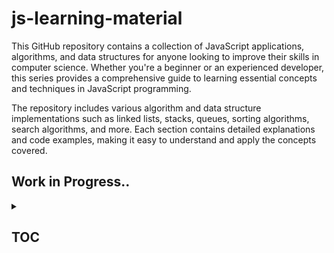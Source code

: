 # js-learning-material

This GitHub repository contains a collection of JavaScript applications, algorithms, and data structures for anyone looking to improve their skills in computer science. Whether you're a beginner or an experienced developer, this series provides a comprehensive guide to learning essential concepts and techniques in JavaScript programming.

The repository includes various algorithm and data structure implementations such as linked lists, stacks, queues, sorting algorithms, search algorithms, and more. Each section contains detailed explanations and code examples, making it easy to understand and apply the concepts covered.

## Work in Progress..

<details>

<summary>

## TOC &ensp;&ensp;

</summary>

<br>

<details>

<summary>

## JAVASCRIPT-LEARNING &ensp;&ensp;

</summary>

<br>

- [x] [`[001-js-introduction]`](https://github.com/puftare/js-learning-material/tree/master/javascript-learning/001-js-introduction)

- [x] [`[002-data-types]`](https://github.com/puftare/js-learning-material/tree/master/javascript-learning/002-data-types)

  - [`E`] [examples](https://github.com/puftare/js-learning-material/tree/master/javascript-learning/002-data-types/examples)
  - [`S`] [solutions](https://github.com/puftare/js-learning-material/tree/master/javascript-learning/002-data-types/exercise-solutions)
  - [`EXER`] [exercise](https://github.com/puftare/js-learning-material/tree/master/javascript-learning/002-data-types/exercises)

- [x] [`[003-mathematical-operators]`](https://github.com/puftare/js-learning-material/tree/master/javascript-learning/003-mathematical-operators)

  - [`E`] [examples](https://github.com/puftare/js-learning-material/tree/master/javascript-learning/003-mathematical-operators/examples)
  - [`S`] [solutions](https://github.com/puftare/js-learning-material/tree/master/javascript-learning/003-mathematical-operators/exercise-solutions)
  - [`EXER`] [exercise](https://github.com/puftare/js-learning-material/tree/master/javascript-learning/003-mathematical-operators/exercises)

- [x] [`[004-boolean-operators]`](https://github.com/puftare/js-learning-material/tree/master/javascript-learning/004-boolean-operators)

  - [`E`] [examples](https://github.com/puftare/js-learning-material/tree/master/javascript-learning/004-boolean-operators/examples)
  - [`S`] [solutions](https://github.com/puftare/js-learning-material/tree/master/javascript-learning/004-boolean-operators/exercise-solutions)
  - [`EXER`] [exercise](https://github.com/puftare/js-learning-material/tree/master/javascript-learning/004-boolean-operators/exercises)

- [x] [`[005-conditional-statements]`](https://github.com/puftare/js-learning-material/tree/master/javascript-learning/005-conditional-statements)

  - [`E`] [examples](https://github.com/puftare/js-learning-material/tree/master/javascript-learning/005-conditional-statements/examples)
  - [`S`] [solutions](https://github.com/puftare/js-learning-material/tree/master/javascript-learning/005-conditional-statements/exercise-solutions)
  - [`EXER`] [exercise](https://github.com/puftare/js-learning-material/tree/master/javascript-learning/005-conditional-statements/exercises)

- [x] [`[006-for-loops]`](https://github.com/puftare/js-learning-material/tree/master/javascript-learning/006-for-loops)

  - [`E`] [examples](https://github.com/puftare/js-learning-material/tree/master/javascript-learning/006-for-loops/examples)
  - [`S`] [solutions](https://github.com/puftare/js-learning-material/tree/master/javascript-learning/006-for-loops/exercise-solutions)
  - [`EXER`] [exercise](https://github.com/puftare/js-learning-material/tree/master/javascript-learning/006-for-loops/exercises)

- [x] [`[007-while-loops]`](https://github.com/puftare/js-learning-material/tree/master/javascript-learning/007-while-loops)

  - [`E`] [examples](https://github.com/puftare/js-learning-material/tree/master/javascript-learning/007-while-loops/examples)
  - [`S`] [solutions](https://github.com/puftare/js-learning-material/tree/master/javascript-learning/007-while-loops/exercise-solutions)
  - [`EXER`] [exercise](https://github.com/puftare/js-learning-material/tree/master/javascript-learning/007-while-loops/exercises)

- [x] [`[008-functions]`](https://github.com/puftare/js-learning-material/tree/master/javascript-learning/008-functions)

  - [`E`] [examples](https://github.com/puftare/js-learning-material/tree/master/javascript-learning/008-functions/examples)
  - [`S`] [solutions](https://github.com/puftare/js-learning-material/tree/master/javascript-learning/008-functions/exercise-solutions)
  - [`EXER`] [exercise](https://github.com/puftare/js-learning-material/tree/master/javascript-learning/008-functions/exercises)

- [x] [`[009-arrays]`](https://github.com/puftare/js-learning-material/tree/master/javascript-learning/009-arrays)

  - [`E`] [examples](https://github.com/puftare/js-learning-material/tree/master/javascript-learning/009-arrays/examples)
  - [`S`] [solutions](https://github.com/puftare/js-learning-material/tree/master/javascript-learning/009-arrays/exercise-solutions)
  - [`EXER`] [exercise](https://github.com/puftare/js-learning-material/tree/master/javascript-learning/009-arrays/exercises)

- [x] [`[010-array-map]`](https://github.com/puftare/js-learning-material/tree/master/javascript-learning/010-array-map)

  - [`E`] [examples](https://github.com/puftare/js-learning-material/tree/master/javascript-learning/010-array-map/examples)
  - [`S`] [solutions](https://github.com/puftare/js-learning-material/tree/master/javascript-learning/010-array-map/exercise-solutions)
  - [`EXER`] [exercise](https://github.com/puftare/js-learning-material/tree/master/javascript-learning/010-array-map/exercises)

- [x] [`[011-array-filter]`](https://github.com/puftare/js-learning-material/tree/master/javascript-learning/011-array-filter)

  - [`E`] [examples](https://github.com/puftare/js-learning-material/tree/master/javascript-learning/011-array-filter/examples)
  - [`S`] [solutions](https://github.com/puftare/js-learning-material/tree/master/javascript-learning/011-array-filter/exercise-solutions)
  - [`EXER`] [exercise](https://github.com/puftare/js-learning-material/tree/master/javascript-learning/011-array-filter/exercises)

- [x] [`[012-array-reduce]`](https://github.com/puftare/js-learning-material/tree/master/javascript-learning/012-array-reduce)

  - [`E`] [examples](https://github.com/puftare/js-learning-material/tree/master/javascript-learning/012-array-reduce/examples)
  - [`S`] [solutions](https://github.com/puftare/js-learning-material/tree/master/javascript-learning/012-array-reduce/exercise-solutions)
  - [`EXER`] [exercise](https://github.com/puftare/js-learning-material/tree/master/javascript-learning/012-array-reduce/exercises)

- [x] [`[013-objects]`](https://github.com/puftare/js-learning-material/tree/master/javascript-learning/013-objects)

  - [`E`] [examples](https://github.com/puftare/js-learning-material/tree/master/javascript-learning/013-objects/examples)
  - [`S`] [solutions](https://github.com/puftare/js-learning-material/tree/master/javascript-learning/013-objects/exercise-solutions)
  - [`EXER`] [exercise](https://github.com/puftare/js-learning-material/tree/master/javascript-learning/013-objects/exercises)

- [x] [`[014-maps]`](https://github.com/puftare/js-learning-material/tree/master/javascript-learning/014-maps)

  - [`E`] [examples](https://github.com/puftare/js-learning-material/tree/master/javascript-learning/014-maps/examples)
  - [`S`] [solutions](https://github.com/puftare/js-learning-material/tree/master/javascript-learning/014-maps/exercise-solutions)
  - [`EXER`] [exercise](https://github.com/puftare/js-learning-material/tree/master/javascript-learning/014-maps/exercises)

- [x] [`[015-sets]`](https://github.com/puftare/js-learning-material/tree/master/javascript-learning/015-sets)

  - [`E`] [examples](https://github.com/puftare/js-learning-material/tree/master/javascript-learning/015-sets/examples)
  - [`S`] [solutions](https://github.com/puftare/js-learning-material/tree/master/javascript-learning/015-sets/exercise-solutions)
  - [`EXER`] [exercise](https://github.com/puftare/js-learning-material/tree/master/javascript-learning/015-sets/exercises)

- [x] [`[016-for-of-loops]`](https://github.com/puftare/js-learning-material/tree/master/javascript-learning/016-for-of-loops)

  - [`E`] [examples](https://github.com/puftare/js-learning-material/tree/master/javascript-learning/016-for-of-loops/examples)
  - [`S`] [solutions](https://github.com/puftare/js-learning-material/tree/master/javascript-learning/016-for-of-loops/exercise-solutions)
  - [`EXER`] [exercise](https://github.com/puftare/js-learning-material/tree/master/javascript-learning/016-for-of-loops/exercises)

- [x] [`[017-project-blackjack-game]`](https://github.com/puftare/js-learning-material/tree/master/javascript-learning/017-project-blackjack-game)

- [x] [`[018-promises]`](https://github.com/puftare/js-learning-material/tree/master/javascript-learning/018-promises)

  - [`E`] [examples](https://github.com/puftare/js-learning-material/tree/master/javascript-learning/018-promises/examples)
  - [`S`] [solutions](https://github.com/puftare/js-learning-material/tree/master/javascript-learning/018-promises/exercise-solutions)
  - [`EXER`] [exercise](https://github.com/puftare/js-learning-material/tree/master/javascript-learning/018-promises/exercises)

- [x] [`[019-error-handling]`](https://github.com/puftare/js-learning-material/tree/master/javascript-learning/019-error-handling)

  - [`E`] [examples](https://github.com/puftare/js-learning-material/tree/master/javascript-learning/019-error-handling/examples)
  - [`S`] [solutions](https://github.com/puftare/js-learning-material/tree/master/javascript-learning/019-error-handling/exercise-solutions)
  - [`EXER`] [exercise](https://github.com/puftare/js-learning-material/tree/master/javascript-learning/019-error-handling/exercises)

- [x] [`[020-async-await]`](https://github.com/puftare/js-learning-material/tree/master/javascript-learning/020-async-await)

  - [`E`] [examples](https://github.com/puftare/js-learning-material/tree/master/javascript-learning/020-async-await/examples)
  - [`S`] [solutions](https://github.com/puftare/js-learning-material/tree/master/javascript-learning/020-async-await/exercise-solutions)
  - [`EXER`] [exercise](https://github.com/puftare/js-learning-material/tree/master/javascript-learning/020-async-await/exercises)

- [x] [`[021-array-object-spread-syntax]`](https://github.com/puftare/js-learning-material/tree/master/javascript-learning/021-array-object-spread-syntax)

  - [`E`] [examples](https://github.com/puftare/js-learning-material/tree/master/javascript-learning/021-array-object-spread-syntax/examples)
  - [`S`] [solutions](https://github.com/puftare/js-learning-material/tree/master/javascript-learning/021-array-object-spread-syntax/exercise-solutions)
  - [`EXER`] [exercise](https://github.com/puftare/js-learning-material/tree/master/javascript-learning/021-array-object-spread-syntax/exercises)

- [x] [`[022-destructuring-syntax]`](https://github.com/puftare/js-learning-material/tree/master/javascript-learning/022-destructuring-syntax)

  - [`E`] [examples](https://github.com/puftare/js-learning-material/tree/master/javascript-learning/022-destructuring-syntax/examples)
  - [`S`] [solutions](https://github.com/puftare/js-learning-material/tree/master/javascript-learning/022-destructuring-syntax/exercise-solutions)
  - [`EXER`] [exercise](https://github.com/puftare/js-learning-material/tree/master/javascript-learning/022-destructuring-syntax/exercises)

- [x] [`[023-ternary-operator]`](https://github.com/puftare/js-learning-material/tree/master/javascript-learning/023-ternary-operator)

  - [`E`] [examples](https://github.com/puftare/js-learning-material/tree/master/javascript-learning/023-ternary-operator/examples)
  - [`S`] [solutions](https://github.com/puftare/js-learning-material/tree/master/javascript-learning/023-ternary-operator/exercise-solutions)
  - [`EXER`] [exercise](https://github.com/puftare/js-learning-material/tree/master/javascript-learning/023-ternary-operator/exercises)

- [x] [`[024-switch-statement]`](https://github.com/puftare/js-learning-material/tree/master/javascript-learning/024-switch-statement)

  - [`E`] [examples](https://github.com/puftare/js-learning-material/tree/master/javascript-learning/024-switch-statement/examples)
  - [`S`] [solutions](https://github.com/puftare/js-learning-material/tree/master/javascript-learning/024-switch-statement/exercise-solutions)
  - [`EXER`] [exercise](https://github.com/puftare/js-learning-material/tree/master/javascript-learning/024-switch-statement/exercises)

- [x] [`[025-generators]`](https://github.com/puftare/js-learning-material/tree/master/javascript-learning/025-generators)

  - [`E`] [examples](https://github.com/puftare/js-learning-material/tree/master/javascript-learning/025-generators/examples)
  - [`S`] [solutions](https://github.com/puftare/js-learning-material/tree/master/javascript-learning/025-generators/exercise-solutions)
  - [`EXER`] [exercise](https://github.com/puftare/js-learning-material/tree/master/javascript-learning/025-generators/exercises)

- [x] [`[026-async-generators]`](https://github.com/puftare/js-learning-material/tree/master/javascript-learning/026-async-generators)

  - [`E`] [examples](https://github.com/puftare/js-learning-material/tree/master/javascript-learning/026-async-generator/examples)
  - [`S`] [solutions](https://github.com/puftare/js-learning-material/tree/master/javascript-learning/026-async-generator/exercise-solutions)
  - [`EXER`] [exercise](https://github.com/puftare/js-learning-material/tree/master/javascript-learning/026-async-generator/exercises)

- [x] [`[027-symbols]`](https://github.com/puftare/js-learning-material/tree/master/javascript-learning/027-symbols)

  - [`E`] [examples](https://github.com/puftare/js-learning-material/tree/master/javascript-learning/027-symbols/examples)
  - [`S`] [solutions](https://github.com/puftare/js-learning-material/tree/master/javascript-learning/027-symbols/exercise-solutions)
  - [`EXER`] [exercise](https://github.com/puftare/js-learning-material/tree/master/javascript-learning/027-symbols/exercises)

- [x] [`[028-regular-expressions]`](https://github.com/puftare/js-learning-material/tree/master/javascript-learning/028-regular-expressions)

  - [`E`] [examples](https://github.com/puftare/js-learning-material/tree/master/javascript-learning/028-regular-expressions/examples)
  - [`S`] [solutions](https://github.com/puftare/js-learning-material/tree/master/javascript-learning/028-regular-expressions/exercise-solutions)
  - [`EXER`] [exercise](https://github.com/puftare/js-learning-material/tree/master/javascript-learning/028-regular-expressions/exercises)

- [x] [`[029-modules]`](https://github.com/puftare/js-learning-material/tree/master/javascript-learning/029-modules)

  - [`E`] [examples](https://github.com/puftare/js-learning-material/tree/master/javascript-learning/029-modules/examples)
  - [`S`] [solutions](https://github.com/puftare/js-learning-material/tree/master/javascript-learning/029-modules/exercise-solutions)
  - [`EXER`] [exercise](https://github.com/puftare/js-learning-material/tree/master/javascript-learning/029-modules/exercises)

- [x] [`[030-npm]`](https://github.com/puftare/js-learning-material/tree/master/javascript-learning/030-npm)

  - [`E`] [examples](https://github.com/puftare/js-learning-material/tree/master/javascript-learning/030-npm/examples)
  - [`S`] [solutions](https://github.com/puftare/js-learning-material/tree/master/javascript-learning/030-npm/exercise-solutions)
  - [`EXER`] [exercise](https://github.com/puftare/js-learning-material/tree/master/javascript-learning/030-npm/exercises)

- [x] [`[031-fetch-api]`](https://github.com/puftare/js-learning-material/tree/master/javascript-learning/031-fetch-api)

  - [`E`] [examples](https://github.com/puftare/js-learning-material/tree/master/javascript-learning/031-fetch-api/examples)
  - [`S`] [solutions](https://github.com/puftare/js-learning-material/tree/master/javascript-learning/031-fetch-api/exercise-solutions)
  - [`EXER`] [exercise](https://github.com/puftare/js-learning-material/tree/master/javascript-learning/031-fetch-api/exercises)

- [x] [`[032-project-pokemon-downloader-CLI]`](https://github.com/puftare/js-learning-material/tree/master/javascript-learning/032-project-pokemon-downloader-CLI)

- [x] [`[033-recursion]`](https://github.com/puftare/js-learning-material/tree/master/javascript-learning/033-recursion)

  - [`E`] [examples](https://github.com/puftare/js-learning-material/tree/master/javascript-learning/033-recursion/examples)
  - [`S`] [solutions](https://github.com/puftare/js-learning-material/tree/master/javascript-learning/033-recursion/exercise-solutions)
  - [`EXER`] [exercise](https://github.com/puftare/js-learning-material/tree/master/javascript-learning/033-recursion/exercises)

- [x] [`[034-closure]`](https://github.com/puftare/js-learning-material/tree/master/javascript-learning/034-closure)

  - [`E`] [examples](https://github.com/puftare/js-learning-material/tree/master/javascript-learning/034-closure/examples)
  - [`S`] [solutions](https://github.com/puftare/js-learning-material/tree/master/javascript-learning/034-closure/exercise-solutions)
  - [`EXER`] [exercise](https://github.com/puftare/js-learning-material/tree/master/javascript-learning/034-closure/exercises)

- [x] [`[035-prototypes]`](https://github.com/puftare/js-learning-material/tree/master/javascript-learning/035-prototypes)

  - [`E`] [examples](https://github.com/puftare/js-learning-material/tree/master/javascript-learning/035-prototypes/examples)
  - [`S`] [solutions](https://github.com/puftare/js-learning-material/tree/master/javascript-learning/035-prototypes/exercise-solutions)
  - [`EXER`] [exercise](https://github.com/puftare/js-learning-material/tree/master/javascript-learning/035-prototypes/exercises)

- [x] [`[036-this-keyword]`](https://github.com/puftare/js-learning-material/tree/master/javascript-learning/036-this-keyword)

  - [`E`] [examples](https://github.com/puftare/js-learning-material/tree/master/javascript-learning/036-this-keyword/examples)
  - [`S`] [solutions](https://github.com/puftare/js-learning-material/tree/master/javascript-learning/036-this-keyword/exercise-solutions)
  - [`EXER`] [exercise](https://github.com/puftare/js-learning-material/tree/master/javascript-learning/036-this-keyword/exercises)

- [x] [`[037-classes-oop-intro]`](https://github.com/puftare/js-learning-material/tree/master/javascript-learning/037-classes-oop-intro)

  - [`E`] [examples](https://github.com/puftare/js-learning-material/tree/master/javascript-learning/037-classes-oop-intro/examples)
  - [`S`] [solutions](https://github.com/puftare/js-learning-material/tree/master/javascript-learning/037-classes-oop-intro/exercise-solutions)
  - [`EXER`] [exercise](https://github.com/puftare/js-learning-material/tree/master/javascript-learning/037-classes-oop-intro/exercises)

- [x] [`[038-classes-oop-inheritance-polymorphism]`](https://github.com/puftare/js-learning-material/tree/master/javascript-learning038-classes-oop-inheritance-polymorphism)

  - [`E`] [examples](https://github.com/puftare/js-learning-material/tree/master/javascript-learning/038-classes-oop-inheritance-polymorphism/examples)
  - [`S`] [solutions](https://github.com/puftare/js-learning-material/tree/master/javascript-learning/038-classes-oop-inheritance-polymorphism/exercise-solutions)
  - [`EXER`] [exercise](https://github.com/puftare/js-learning-material/tree/master/javascript-learning/038-classes-oop-inheritance-polymorphism/exercises)

- [x] [`[039-encapsulation-static]`](https://github.com/puftare/js-learning-material/tree/master/javascript-learning/039-encapsulation-static)

  - [`E`] [examples](https://github.com/puftare/js-learning-material/tree/master/javascript-learning/039-encapsulation-static/examples)
  - [`S`] [solutions](https://github.com/puftare/js-learning-material/tree/master/javascript-learning/039-encapsulation-static/exercise-solutions)
  - [`EXER`] [exercise](https://github.com/puftare/js-learning-material/tree/master/javascript-learning/039-encapsulation-static/exercises)

</details>

<details>

<summary>

## ALGORITHMS & DATA-STRUCTURES &ensp;&ensp;

</summary>

<br>

<details>

<summary>

## DATA-STRUCTURES &ensp;&ensp;

</summary>

<br>

- [x] [linked-list](https://github.com/puftare/js-learning-material/tree/master/algorithms/src/data-structures/linked-list)
- [x] [stack](https://github.com/puftare/js-learning-material/tree/master/algorithms/src/data-structures/stack)
- [x] [queue](https://github.com/puftare/js-learning-material/tree/master/algorithms/src/data-structures/queue)

</details>

<details>

<summary>

## ALGORITHMS &ensp;&ensp;

</summary>

<br>

- [x] [`[CRYPTOGRAPHY]`](https://github.com/puftare/js-learning-material/tree/master/algorithms/src/algorithms/cryptography)

  - [x] [caesar-cipher](https://github.com/puftare/js-learning-material/tree/master/algorithms/src/algorithms/cryptography/caesar-cipher)
  - [x] [hill-cipher](https://github.com/puftare/js-learning-material/tree/master/algorithms/src/algorithms/cryptography/hill-cipher)
  - [x] [polynomial-hash](https://github.com/puftare/js-learning-material/tree/master/algorithms/src/algorithms/cryptography/polynomial-hash)
  - [x] [rail-fence-cipher](https://github.com/puftare/js-learning-material/tree/master/algorithms/src/algorithms/cryptography/rail-fence-cipher)

- [x] [`[MATH]`](https://github.com/puftare/js-learning-material/tree/master/algorithms/src/algorithms/math)

  - [x] [matrix](https://github.com/puftare/js-learning-material/tree/master/algorithms/src/algorithms/math/matrix)
  - [x] [binary-floating-point](https://github.com/puftare/js-learning-material/tree/master/algorithms/src/algorithms/math/binary-floating-point)
  - [x] [bits](https://github.com/puftare/js-learning-material/tree/master/algorithms/src/algorithms/math/bits)
  - [x] [complex-number](https://github.com/puftare/js-learning-material/tree/master/algorithms/src/algorithms/math/complex-number)
  - [x] [radian](https://github.com/puftare/js-learning-material/tree/master/algorithms/src/algorithms/math/radian)
  - [x] [euclidean-algorithm](https://github.com/puftare/js-learning-material/tree/master/algorithms/src/algorithms/math/euclidean-algorithm)
  - [x] [euclidean-distance](https://github.com/puftare/js-learning-material/tree/master/algorithms/src/algorithms/math/euclidean-distance)
  - [x] [factorial](https://github.com/puftare/js-learning-material/tree/master/algorithms/src/algorithms/math/factorial)
  - [x] [fast-powering](https://github.com/puftare/js-learning-material/tree/master/algorithms/src/algorithms/math/fast-powering)
  - [x] [fibonacci](https://github.com/puftare/js-learning-material/tree/master/algorithms/src/algorithms/math/fibonacci)
  - [x] [fourier-transform](https://github.com/puftare/js-learning-material/tree/master/algorithms/src/algorithms/math/fourier-transform)
  - [x] [horner-method](https://github.com/puftare/js-learning-material/tree/master/algorithms/src/algorithms/math/horner-method)
  - [x] [integer-partition](https://github.com/puftare/js-learning-material/tree/master/algorithms/src/algorithms/math/integer-partition)
  - [x] [is-power-of-two](https://github.com/puftare/js-learning-material/tree/master/algorithms/src/algorithms/math/is-power-of-two)
  - [x] [square-root](https://github.com/puftare/js-learning-material/tree/master/algorithms/src/algorithms/math/square-root)
  - [x] [least-common-multiple](https://github.com/puftare/js-learning-material/tree/master/algorithms/src/algorithms/math/least-common-multiple)
  - [x] [liu-hui](https://github.com/puftare/js-learning-material/tree/master/algorithms/src/algorithms/math/liu-hui)
  - [x] [pascal-triangle](https://github.com/puftare/js-learning-material/tree/master/algorithms/src/algorithms/math/pascal-triangle)
  - [x] [primality-test](https://github.com/puftare/js-learning-material/tree/master/algorithms/src/algorithms/math/primality-test)
  - [x] [prime-factors](https://github.com/puftare/js-learning-material/tree/master/algorithms/src/algorithms/math/prime-factors)
  - [x] [sieve-of-eratosthenes](https://github.com/puftare/js-learning-material/tree/master/algorithms/src/algorithms/math/sieve-of-eratosthenes)

- [x] [`[SORTING]`](https://github.com/puftare/js-learning-material/tree/master/algorithms/src/algorithms/sorting)

  - [x] [bubble-sort](https://github.com/puftare/js-learning-material/tree/master/algorithms/src/algorithms/sorting/bubble-sort)
  - [x] [insertion-sort](https://github.com/puftare/js-learning-material/tree/master/algorithms/src/algorithms/sorting/insertion-sort)
  - [x] [merge-sort](https://github.com/puftare/js-learning-material/tree/master/algorithms/src/algorithms/sorting/merge-sort)
  - [x] [quick-sort](https://github.com/puftare/js-learning-material/tree/master/algorithms/src/algorithms/sorting/quick-sort)
  - [x] [radix-sort](https://github.com/puftare/js-learning-material/tree/master/algorithms/src/algorithms/sorting/radix-sort)
  - [x] [shell-sort](https://github.com/puftare/js-learning-material/tree/master/algorithms/src/algorithms/sorting/shell-sort)

- [x] [`[STRING]`](https://github.com/puftare/js-learning-material/tree/master/algorithms/src/algorithms/string)
  - [x] [hamming-distance](https://github.com/puftare/js-learning-material/tree/master/algorithms/src/algorithms/string/hamming-distance)
  - [x] [knuth-morris-pratt](https://github.com/puftare/js-learning-material/tree/master/algorithms/src/algorithms/string/knuth-morris-pratt)
  - [x] [rabin-karp](https://github.com/puftare/js-learning-material/tree/master/algorithms/src/algorithms/string/rabin-karp)
  - [x] [palindrome](https://github.com/puftare/js-learning-material/tree/master/algorithms/src/algorithms/string/palindrome)
  - [x] [levenshtein-distance](https://github.com/puftare/js-learning-material/tree/master/algorithms/src/algorithms/string/levenshtein-distance)
  - [x] [z-algorithm](https://github.com/puftare/js-learning-material/tree/master/algorithms/src/algorithms/string/z-algorithm)
  - [x] [longest-commmon-substring](https://github.com/puftare/js-learning-material/tree/master/algorithms/src/algorithms/string/longest-commmon-substring)
  - [x] [regular-expression-matching](https://github.com/puftare/js-learning-material/tree/master/algorithms/src/algorithms/string/regular-expression-matching)

</details>

</details>

<details>

<summary>

## FUN-WITH-JS &ensp;&ensp;

</summary>

<br>

- [x] [`[jQuerry]`](https://github.com/puftare/js-learning-material/tree/master/fun-with-js/jQuerry)

  - [x] [js-minesweeper](https://github.com/puftare/js-learning-material/tree/master/fun-with-js/jQuerry/js-minesweeper)
  - [x] [js-pong](https://github.com/puftare/js-learning-material/tree/master/fun-with-js/jQuerry/js-pong)
  - [x] [browser-in-browser](https://github.com/puftare/js-learning-material/tree/master/fun-with-js/jQuerry/browserBrowser)

- [x] [`[js]`](https://github.com/puftare/js-learning-material/tree/master/fun-with-js/js)

  - [x] [js-questions](https://github.com/puftare/js-learning-material/tree/master/fun-with-js/js/questions.js)

</details>

</details>
